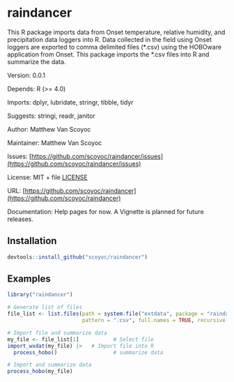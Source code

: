 # raindancer

This R package imports data from Onset temperature, relative humidity, and precipitation data loggers into R. 
Data collected in the field using Onset loggers are exported to comma delimited files (*.csv) using the HOBOware application from Onset.
This package imports the *.csv files into R and summarize the data.

Version: 0.0.1

Depends: R (>= 4.0)

Imports: dplyr, lubridate, stringr, tibble, tidyr

Suggests: stringi, readr, janitor

Author: Matthew Van Scoyoc

Maintainer: Matthew Van Scoyoc

Issues: [https://github.com/scoyoc/raindancer/issues](https://github.com/scoyoc/raindancer/issues)

License: MIT + file [LICENSE](https://github.com/scoyoc/raindancer/blob/master/LICENSE.md)

URL: [https://github.com/scoyoc/raindancer](https://github.com/scoyoc/raindancer)

Documentation: Help pages for now. A Vignette is planned for future releases.

## Installation

``` r
devtools::install_github("scoyoc/raindancer")
```

## Examples
``` r
library("raindancer")

# Generate list of files
file_list <- list.files(path = system.file("extdata", package = "raindancer"),
                        pattern = ".csv", full.names = TRUE, recursive = FALSE)

# Import file and summarize data
my_file <- file_list[1]           # Select file
import_wxdat(my_file) |>   # Import file into R
  process_hobo()                  # summarize data

# Import and summarize data
process_hobo(my_file)
```

